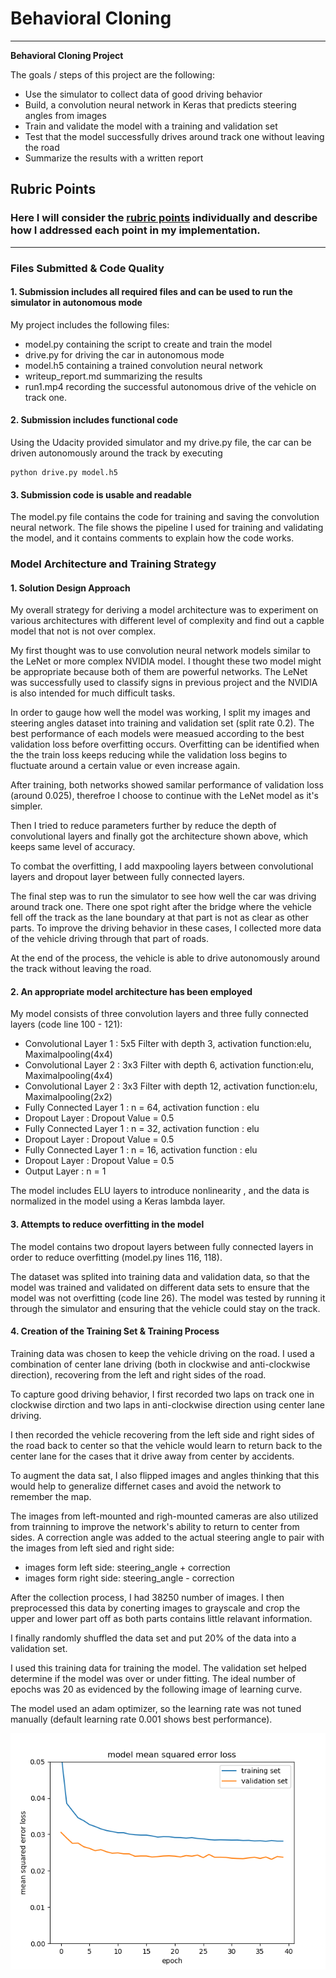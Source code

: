 # **Behavioral Cloning** 


---

**Behavioral Cloning Project**

The goals / steps of this project are the following:
* Use the simulator to collect data of good driving behavior
* Build, a convolution neural network in Keras that predicts steering angles from images
* Train and validate the model with a training and validation set
* Test that the model successfully drives around track one without leaving the road
* Summarize the results with a written report





## Rubric Points
### Here I will consider the [rubric points](https://review.udacity.com/#!/rubrics/432/view) individually and describe how I addressed each point in my implementation.  

---
### Files Submitted & Code Quality

#### 1. Submission includes all required files and can be used to run the simulator in autonomous mode

My project includes the following files:
* model.py containing the script to create and train the model
* drive.py for driving the car in autonomous mode
* model.h5 containing a trained convolution neural network 
* writeup_report.md summarizing the results
* run1.mp4 recording the successful autonomous drive of the vehicle on track one.

#### 2. Submission includes functional code
Using the Udacity provided simulator and my drive.py file, the car can be driven autonomously around the track by executing 
```
python drive.py model.h5
```

#### 3. Submission code is usable and readable

The model.py file contains the code for training and saving the convolution neural network. The file shows the pipeline I used for training and validating the model, and it contains comments to explain how the code works.



### Model Architecture and Training Strategy

#### 1. Solution Design Approach

My overall strategy for deriving a model architecture was to experiment on various architectures with different level of complexity and find out a capble model that not is not over complex.

My first thought was to use convolution neural network models similar to the LeNet or more complex NVIDIA model. I thought these two model might be appropriate because both of them are powerful networks. The LeNet was successfully used to classify signs in previous project and the NVIDIA is also intended for much difficult tasks.

In order to gauge how well the model was working, I split my images and steering angles dataset into training and validation set (split rate 0.2). The best performance of each models were measued according to the best validation loss before overfitting occurs. Overfitting can be identified when the the train loss keeps reducing while the validation loss begins to fluctuate around a certain value or even increase again.

After training, both networks showed samilar performance of validation loss (around 0.025), therefroe I choose to continue with the LeNet model as it's simpler. 

Then I tried to reduce parameters further by reduce the depth of convolutional layers and finally got the architecture shown above, which keeps same level of accuracy.

To combat the overfitting, I add maxpooling layers between convolutional layers and dropout layer between fully connected layers.

The final step was to run the simulator to see how well the car was driving around track one. There one spot right after the bridge where the vehicle fell off the track as the lane boundary at that part is not as clear as other parts. To improve the driving behavior in these cases, I collected more data of the vehicle driving through that part of roads.

At the end of the process, the vehicle is able to drive autonomously around the track without leaving the road.

#### 2. An appropriate model architecture has been employed

My model consists of three convolution layers and three fully connected layers (code line 100 - 121):

* Convolutional Layer 1 : 5x5 Filter with depth 3, activation function:elu, Maximalpooling(4x4)
* Convolutional Layer 2 : 3x3 Filter with depth 6, activation function:elu, Maximalpooling(4x4)
* Convolutional Layer 2 : 3x3 Filter with depth 12, activation function:elu, Maximalpooling(2x2)
* Fully Connected Layer 1 : n = 64, activation function : elu
* Dropout Layer : Dropout Value = 0.5
* Fully Connected Layer 1 : n = 32, activation function : elu
* Dropout Layer : Dropout Value = 0.5
* Fully Connected Layer 1 : n = 16, activation function : elu
* Dropout Layer : Dropout Value = 0.5
* Output Layer : n = 1

The model includes ELU layers to introduce nonlinearity , and the data is normalized in the model using a Keras lambda layer. 


#### 3. Attempts to reduce overfitting in the model

The model contains two dropout layers between fully connected layers in order to reduce overfitting (model.py lines 116, 118). 

The dataset was splited into training data and validation data, so that the model was trained and validated on different data sets to ensure that the model was not overfitting (code line 26). The model was tested by running it through the simulator and ensuring that the vehicle could stay on the track.

#### 4. Creation of the Training Set & Training Process

Training data was chosen to keep the vehicle driving on the road. I used a combination of center lane driving (both in clockwise and anti-clockwise direction), recovering from the left and right sides of the road.

To capture good driving behavior, I first recorded two laps on track one in clockwise dirction and two laps in anti-clockwise direction using center lane driving. 

I then recorded the vehicle recovering from the left side and right sides of the road back to center so that the vehicle would learn to return back to the center lane for the cases that it drive away from center by accidents. 

To augment the data sat, I also flipped images and angles thinking that this would help to generalize differnet cases and avoid the network to remember the map. 

The images from left-mounted and righ-mounted cameras are also utilized from trainning to improve the network's ability to return to center from sides. A correction angle was added to the actual steering angle to pair with the images from left sied and right side:
* images form left side: steering_angle + correction
* images form right side: steering_angle - correction

After the collection process, I had 38250 number of images. I then preprocessed this data by conerting images to grayscale and crop the upper and lower part off as both parts contains little relavant information.

I finally randomly shuffled the data set and put 20% of the data into a validation set. 

I used this training data for training the model. The validation set helped determine if the model was over or under fitting. The ideal number of epochs was 20 as evidenced by the following image of learning curve. 

The model used an adam optimizer, so the learning rate was not tuned manually (default learning rate 0.001 shows best performance).

![sample_dataset](https://github.com/JiashengYan/CarND-Term1-P3/blob/master/Train_Loss_Curve.png)
